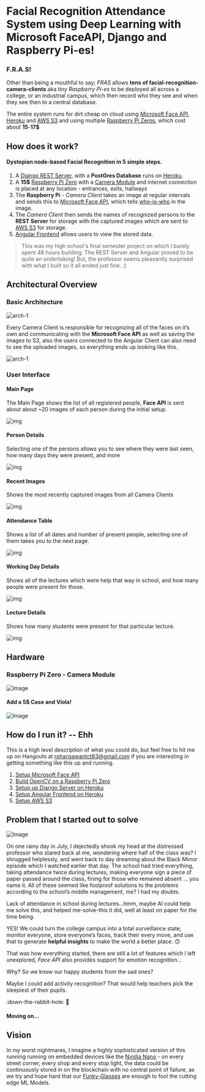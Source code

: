 # Facial Recognition Attendance System using Deep Learning with Microsoft FaceAPI, Django and Raspberry Pi-es!
### F.R.A.S!

Other than being a mouthful to say; 
_FRAS_ allows **tens of facial-recognition-camera-clients** aka tiny *Raspberry Pi-es* to be deployed all across a college, 
or an industrial campus, which then record who they see and when they see then to a central database.

The entire system runs for dirt cheap on cloud using [Microsoft Face API](https://azure.microsoft.com/en-us/services/cognitive-services/face), [Heroku](https://fras-1.herokuapp.com) and [AWS S3](https://aws.amazon.com/s3) and using multiple [Raspberry Pi Zeros](https://www.raspberrypi.org/products/raspberry-pi-zero), which cost about **15**-**17$**

## How does it work? 

#### Dystopian node-based Facial Recognition in 5 simple steps.

1. A [Django REST Server](<https://github.com/CT83/Facial-Recognition-Attendance-System/tree/master/django-server>), with a **PostGres Database** runs on [Heroku](https://fras-1.herokuapp.com).
2. A **15$** [Raspberry Pi Zero](https://www.raspberrypi.org/products/raspberry-pi-zero) with a [Camera Module](https://www.raspberrypi.org/products/camera-module-v2) and internet connection is placed at any location - entrances, exits, hallways
3. The **Raspberry Pi** - *Camera Client* takes an image at regular intervals and sends this to [Microsoft Face API](https://azure.microsoft.com/en-us/services/cognitive-services/face), which tells <u>who-is-who</u> in the image.
4. The *Camera Client* then sends the names of recognized persons to the **REST Server** for storage with the captured images which are sent to [AWS S3](https://aws.amazon.com/s3) for storage.
5. [Angular Frontend](https://fras-ui.herokuapp.com) allows users to view the stored data.

> This was my high school's final semester project on which I barely spent 48 hours building. The REST Server and 
Angular proved to be quite an undertaking! But, the professor seems pleasantly surprised with what 
I built so it all ended just fine. :)

## Architectural Overview

### Basic Architecture

![arch-1](images/fras-architecture.svg)

Every Camera Client is responsible for recognizing all of the faces on it’s own and communicating with the **Microsoft Face API** as well as saving the images to S3, also the users connected to the Angular Client can also need to see the uploaded images, so everything ends up looking like this.

![arch-1](images/fras-architecture-2.svg)

### User Interface

#### Main Page

The Main Page shows the list of all registered people, **Face API** is sent about about ~20 images of each person during the initial setup. 

![img](images/ui-1.jpg)

#### Person Details

Selecting one of the persons allows you to see where they were last seen, how many days they were present, and more

![img](images/ui-2.jpg)

#### Recent Images

Shows the most recently captured images from all Camera Clients

![img](images/ui-7.png)

#### Attendance Table  

Shows a list of all dates and number of present people, selecting one of them takes you to the next page.

![img](images/ui-4.png)

#### Working Day Details

Shows all of the lectures which were help that way in school, and how many people were present for those.

![img](images/ui-5.png)

#### Lecture Details

Shows how many students were present for that particular lecture.

![img](images/ui-6.png)

## Hardware

### Raspberry Pi Zero - Camera Module

![Image](images/camera-client.JPG)

#### Add a 5$ Case and Viola!

![Image](images/camera-case.jpg)

## How do I run it? -- Ehh

This is a high level description of what you could do, but feel free to hit me up on Hangouts at rohansawantct83@gmail.com if you are interesting in getting something like this up and running.
1. [Setup Microsoft Face API](https://docs.microsoft.com/en-us/azure/cognitive-services/Face/Tutorials/FaceAPIinPythonTutorial) 
2. [Build OpenCV on a Raspberry Pi Zero](https://www.pyimagesearch.com/2015/12/14/installing-opencv-on-your-raspberry-pi-zero)
3. [Setup up Django Server on Heroku](https://devcenter.heroku.com/articles/deploying-python)
4. [Setup Angular Frontend on Heroku](https://medium.com/@hellotunmbi/how-to-deploy-angular-application-to-heroku-1d56e09c5147)
5. [Setup AWS S3](https://www.whizlabs.com/blog/aws-s3/)

## Problem that I started out to solve

![Image](images/no-success.gif)

On one rainy day in July, I dejectedly shook my head at the distressed professor who stared back at me, wondering where half of the class was? I shrugged helplessly, and went back to day dreaming about the Black Mirror episode which I watched earlier that day. The school had tried everything, taking attendance twice during lectures, making everyone sign a piece of paper passed around the class, fining for those who remained absent … you name it. All of these seemed like foolproof solutions to the problems according to the school’s middle management, me? I had my doubts. 

Lack of attendance in school during lectures…hmm, maybe AI could help me solve this, and helped me-solve-this it did, well at least on paper for the time being. 

YES! We could turn the college campus into a total surveillance state, monitor everyone, store everyone’s faces, track their every move, and use that to generate **helpful insights** to make the world a better place. 🙃

That was how everything started, there are still a lot of features which I left unexplored, *Face API* also provides support for emotion recognition…

Why? So we know our happy students from the sad ones? 

Maybe I could add activity recognition? That would help teachers pick the sleepiest of their pupils.

:down-the-rabbit-hole: 🐇

#### Moving on…



## Vision

In my worst nightmares, I imagine a highly sophisticated version of this running running on embedded devices like the [Nvidia Nano](https://www.nvidia.com/en-us/autonomous-machines/embedded-systems/jetson-nano/) - on every street corner, every shop and every stop light, the data could be continuously stored in on the blockchain with no central point of failure, as we try and hope hard that our [Funky-Glasses](https://www.theverge.com/2016/11/3/13507542/facial-recognition-glasses-trick-impersonate-fool) are enough to fool the cutting edge ML Models.   



